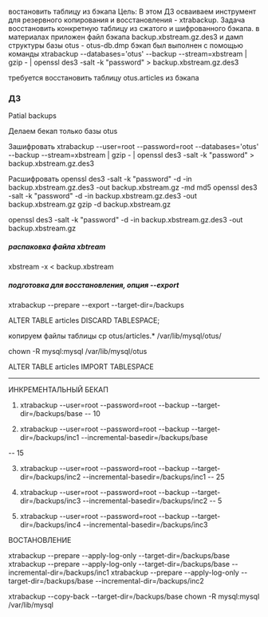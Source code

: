 востановить таблицу из бэкапа
Цель: В этом ДЗ осваиваем инструмент для резервного копирования и восстановления - xtrabackup. Задача восстановить конкретную таблицу из сжатого и шифрованного бэкапа.
в материалах приложен файл бэкапа backup.xbstream.gz.des3 и дамп структуры базы otus - otus-db.dmp
бэкап был выполнен с помощью команды
xtrabackup --databases='otus' --backup --stream=xbstream | gzip - | openssl des3 -salt -k "password" > backup.xbstream.gz.des3

требуется восстановить таблицу otus.articles из бэкапа


### ДЗ


Patial backups


Делаем бекап только базы otus


Зашифровать
xtrabackup --user=root --password=root --databases='otus' --backup --stream=xbstream | gzip - | openssl des3 -salt -k "password" > backup.xbstream.gz.des3

Расшифровать
openssl des3 -salt -k "password" -d -in backup.xbstream.gz.des3 -out backup.xbstream.gz -md md5
openssl des3 -salt -k "password" -d -in backup.xbstream.gz.des3 -out backup.xbstream.gz
gzip -d backup.xbstream.gz


openssl des3 -salt -k "password" -d -in backup.xbstream.gz.des3 -out backup.xbstream.gz

##### распаковка файла xbtream
xbstream -x < backup.xbstream


##### подготовка для восстановления, опция --export
xtrabackup --prepare --export --target-dir=/backups

ALTER TABLE articles DISCARD TABLESPACE;


копируем файлы таблицы
cp  otus/articles.* /var/lib/mysql/otus/


chown -R mysql:mysql /var/lib/mysql/otus

ALTER TABLE articles IMPORT TABLESPACE


-----


ИНКРЕМЕНТАЛЬНЫЙ БЕКАП


1) xtrabackup --user=root --password=root --backup --target-dir=/backups/base
-- 10


2) xtrabackup --user=root --password=root --backup --target-dir=/backups/inc1 --incremental-basedir=/backups/base

-- 15


3) xtrabackup --user=root --password=root --backup --target-dir=/backups/inc2 --incremental-basedir=/backups/inc1
-- 25 



4) xtrabackup --user=root --password=root --backup --target-dir=/backups/inc3 --incremental-basedir=/backups/inc2
-- 5

5) xtrabackup --user=root --password=root --backup --target-dir=/backups/inc4 --incremental-basedir=/backups/inc3



ВОСТАНОВЛЕНИЕ

xtrabackup --prepare --apply-log-only --target-dir=/backups/base
xtrabackup --prepare --apply-log-only --target-dir=/backups/base --incremental-dir=/backups/inc1
xtrabackup --prepare --apply-log-only --target-dir=/backups/base --incremental-dir=/backups/inc2

xtrabackup --copy-back --target-dir=/backups/base
chown -R mysql:mysql /var/lib/mysql
